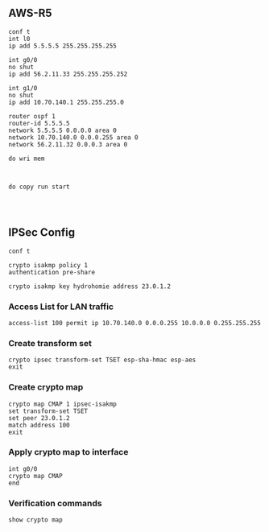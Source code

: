 ## AWS-R5

```Cisco 
conf t
int l0
ip add 5.5.5.5 255.255.255.255

int g0/0
no shut
ip add 56.2.11.33 255.255.255.252

int g1/0
no shut
ip add 10.70.140.1 255.255.255.0

router ospf 1
router-id 5.5.5.5
network 5.5.5.5 0.0.0.0 area 0
network 10.70.140.0 0.0.0.255 area 0
network 56.2.11.32 0.0.0.3 area 0

do wri mem



do copy run start




```

## IPSec Config
```Cisco
conf t

crypto isakmp policy 1
authentication pre-share

crypto isakmp key hydrohomie address 23.0.1.2

```

### Access List for LAN traffic
```Cisco
access-list 100 permit ip 10.70.140.0 0.0.0.255 10.0.0.0 0.255.255.255
```

### Create transform set
```Cisco
crypto ipsec transform-set TSET esp-sha-hmac esp-aes
exit

```

### Create crypto map
```Cisco
crypto map CMAP 1 ipsec-isakmp
set transform-set TSET
set peer 23.0.1.2
match address 100
exit
```


### Apply crypto map to interface
```Cisco
int g0/0
crypto map CMAP
end
```

### Verification commands
```Cisco
show crypto map
```
